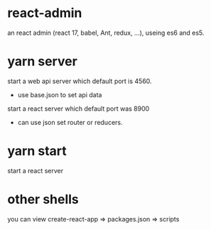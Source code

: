 # react-admin
an react admin (react 17, babel, Ant, redux, ...), useing es6 and es5.
# yarn server
start a web api server which default port is 4560.
  - use base.json to set api data<br>

start a react server which default port was 8900
  - can use json set router or reducers.

# yarn start
 start a react server 


 # other shells
 you can view create-react-app => packages.json => scripts